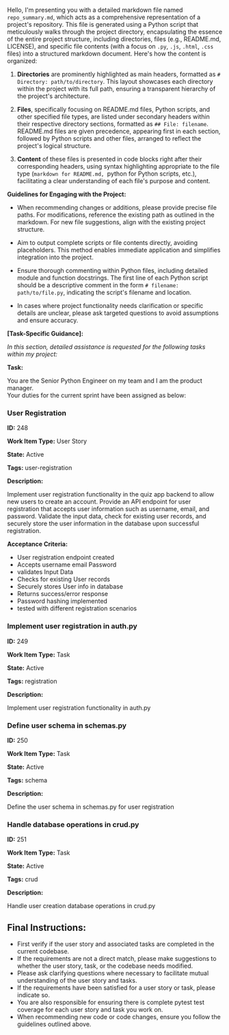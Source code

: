 Hello, I'm presenting you with a detailed markdown file named `repo_summary.md`, which acts as a comprehensive representation of a project's repository. This file is generated using a Python script that meticulously walks through the project directory, encapsulating the essence of the entire project structure, including directories, files (e.g., README.md, LICENSE), and specific file contents (with a focus on `.py`, `.js`, `.html`, `.css` files) into a structured markdown document. Here's how the content is organized:

1. **Directories** are prominently highlighted as main headers, formatted as `# Directory: path/to/directory`. This layout showcases each directory within the project with its full path, ensuring a transparent hierarchy of the project's architecture.

2. **Files**, specifically focusing on README.md files, Python scripts, and other specified file types, are listed under secondary headers within their respective directory sections, formatted as `## File: filename`. README.md files are given precedence, appearing first in each section, followed by Python scripts and other files, arranged to reflect the project's logical structure.

3. **Content** of these files is presented in code blocks right after their corresponding headers, using syntax highlighting appropriate to the file type (```markdown for README.md, ```python for Python scripts, etc.), facilitating a clear understanding of each file's purpose and content.

**Guidelines for Engaging with the Project:**

- When recommending changes or additions, please provide precise file paths. For modifications, reference the existing path as outlined in the markdown. For new file suggestions, align with the existing project structure.

- Aim to output complete scripts or file contents directly, avoiding placeholders. This method enables immediate application and simplifies integration into the project.

- Ensure thorough commenting within Python files, including detailed module and function docstrings. The first line of each Python script should be a descriptive comment in the form `# filename: path/to/file.py`, indicating the script's filename and location.

- In cases where project functionality needs clarification or specific details are unclear, please ask targeted questions to avoid assumptions and ensure accuracy.

**[Task-Specific Guidance]:**

*In this section, detailed assistance is requested for the following tasks within my project:*

**Task:** 

You are the Senior Python Engineer on my team and I am the product manager.  
Your duties for the current sprint have been assigned as below:  
### User Registration

**ID:** 248

**Work Item Type:** User Story

**State:** Active

**Tags:** user-registration

**Description:**

Implement user registration functionality in the quiz app backend to allow new users to create an account. Provide an API endpoint for user registration that accepts user information such as username, email, and password. Validate the input data, check for existing user records, and securely store the user information in the database upon successful registration.

**Acceptance Criteria:**

- User registration endpoint created
- Accepts username email Password
- validates Input Data
- Checks for existing User records
- Securely stores User info in database
- Returns success/error response
- Password hashing implemented
- tested with different registration scenarios


### Implement user registration in auth.py

**ID:** 249

**Work Item Type:** Task

**State:** Active

**Tags:** registration

**Description:**

Implement user registration functionality in auth.py


### Define user schema in schemas.py

**ID:** 250

**Work Item Type:** Task

**State:** Active

**Tags:** schema

**Description:**

Define the user schema in schemas.py for user registration


### Handle database operations in crud.py

**ID:** 251

**Work Item Type:** Task

**State:** Active

**Tags:** crud

**Description:**

Handle user creation database operations in crud.py



## Final Instructions:
- First verify if the user story and associated tasks are completed in the current codebase.
- If the requirements are not a direct match, please make suggestions to whether the user story, task, or the codebase needs modified.
- Please ask clarifying questions where necessary to facilitate mutual understanding of the user story and tasks.
- If the requirements have been satisfied for a user story or task, please indicate so.
- You are also responsible for ensuring there is complete pytest test coverage for each user story and task you work on.
- When recommending new code or code changes, ensure you follow the guidelines outlined above.

